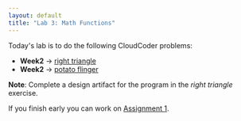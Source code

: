 ```yaml
---
layout: default
title: "Lab 3: Math Functions"
---
```


Today's lab is to do the following CloudCoder problems:

-   <b>Week2</b> &rarr; <a href="https://cs.ycp.edu/cloudcoder/#exercise?c=35,p=1907">right triangle</a>
-   <b>Week2</b> &rarr; <a href="https://cs.ycp.edu/cloudcoder/#exercise?c=35,p=1908">potato flinger</a>

<b>Note</b>: Complete a design artifact for the program in the *right triangle* exercise.

If you finish early you can work on [Assignment 1](../assign/assign01.html).
